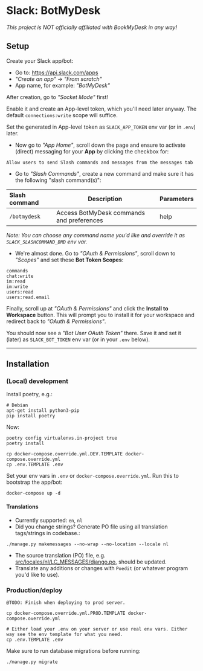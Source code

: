 # Slack: BotMyDesk
_This project is NOT officially affiliated with BookMyDesk in any way!_

## Setup
Create your Slack app/bot: 
- Go to: https://api.slack.com/apps
- _"Create an app"_ -> _"From scratch"_
- App name, for example: _"BotMyDesk"_

After creation, go to _"Socket Mode"_ first! 

Enable it and create an App-level token, which you'll need later anyway.
The default ``connections:write`` scope will suffice.

Set the generated in App-level token as ``SLACK_APP_TOKEN`` env var (or in ``.env``) later.


- Now go to _"App Home"_, scroll down the page and ensure to activate (direct) messaging for your **App** by clicking the checkbox for:
```
Allow users to send Slash commands and messages from the messages tab
```

- Go to _"Slash Commands"_, create a new command and make sure it has the following "slash command(s)":

| Slash command  | Description                               | Parameters                           |
|:---------------|-------------------------------------------|:-------------------------------------|
| `/botmydesk`   | Access BotMyDesk commands and preferences | help                                 |

_Note: You can choose any command name you'd like and override it as ``SLACK_SLASHCOMMAND_BMD`` env var._


- We're almost done. Go to _"OAuth & Permissions"_, scroll down to _"Scopes"_ and set these **Bot Token Scopes**:
```
commands
chat:write
im:read
im:write
users:read
users:read.email
```

Finally, scroll up at _"OAuth & Permissions"_ and click the **Install to Workspace** button.
This will prompt you to install it for your workspace and redirect back to _"OAuth & Permissions"_. 

You should now see a _"Bot User OAuth Token"_ there. Save it and set it (later) as ``SLACK_BOT_TOKEN`` env var (or in your ``.env`` below).


----

## Installation
### (Local) development
Install poetry, e.g.:
```shell
# Debian
apt-get install python3-pip
pip install poetry
```

Now:
```shell
poetry config virtualenvs.in-project true
poetry install

cp docker-compose.override.yml.DEV.TEMPLATE docker-compose.override.yml
cp .env.TEMPLATE .env
```
Set your env vars in ``.env`` or ``docker-compose.override.yml``.
Run this to bootstrap the app/bot:

```shell
docker-compose up -d
```

#### Translations
- Currently supported: `en`, `nl`
- Did you change strings? Generate PO file using all translation tags/strings in codebase.:
```shell
./manage.py makemessages --no-wrap --no-location --locale nl 
```
- The source translation (PO) file, e.g. [src/locales/nl/LC_MESSAGES/django.po](src/locales/nl/LC_MESSAGES/django.po), should be updated.
- Translate any additions or changes with `Poedit` (or whatever program you'd like to use).


### Production/deploy

```@TODO: Finish when deploying to prod server.```
```shell
cp docker-compose.override.yml.PROD.TEMPLATE docker-compose.override.yml

# Either load your .env on your server or use real env vars. Either way see the env template for what you need.
cp .env.TEMPLATE .env
```

Make sure to run database migrations before running:
```shell
./manage.py migrate
```
